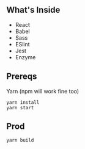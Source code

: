 ## What's Inside
 - React
 - Babel
 - Sass
 - ESlint
 - Jest
 - Enzyme

## Prereqs
Yarn (npm will work fine too)

```
yarn install
yarn start
```

## Prod
```
yarn build
```
